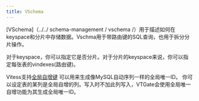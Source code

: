 ```yaml
---
title: VSchema
---
```


[VSchema]（../../ schema-management / vschema /）用于描述如何在keyspace和分片中存储数据。Vschma用于带路由键的SQL查询，也用于拆分分片操作。

对于keyspace，你可以指定它是否分片。对于分片的keyspace来说，你可以指定每张表的vindexes(路由键)。

Vitess支持[全局自增键](../../schema-management/vschema/#sequences)
可以用来生成像MySQL自动序列一样的全局唯一ID。 你可以设定表的某列是全局自增的列。写入时不加此列写入，VTGate会使用全局唯一自增功能为其生成全局唯一ID。

